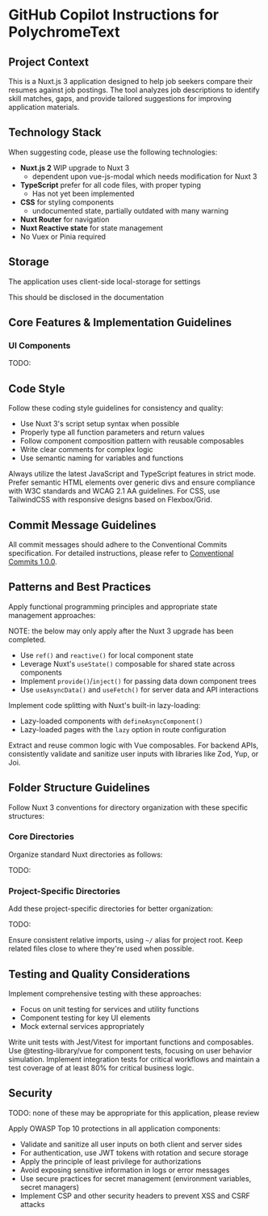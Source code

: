 # GitHub Copilot Instructions for PolychromeText

## Project Context

This is a Nuxt.js 3 application designed to help job seekers compare their resumes against job postings. The tool analyzes job descriptions to identify skill matches, gaps, and provide tailored suggestions for improving application materials.

## Technology Stack

When suggesting code, please use the following technologies:

- **Nuxt.js 2** WIP upgrade to Nuxt 3
  - dependent upon vue-js-modal which needs modification for Nuxt 3
- **TypeScript** prefer for all code files, with proper typing
  - Has not yet been implemented
- **CSS** for styling components
  - undocumented state, partially outdated with many warning
- **Nuxt Router** for navigation
- **Nuxt Reactive state** for state management
- No Vuex or Pinia required

## Storage

The application uses client-side local-storage for settings

This should be disclosed in the documentation

## Core Features & Implementation Guidelines


### UI Components

TODO:

## Code Style

Follow these coding style guidelines for consistency and quality:

- Use Nuxt 3's script setup syntax when possible
- Properly type all function parameters and return values
- Follow component composition pattern with reusable composables
- Write clear comments for complex logic
- Use semantic naming for variables and functions

Always utilize the latest JavaScript and TypeScript features in strict mode. Prefer semantic HTML elements over generic divs and ensure compliance with W3C standards and WCAG 2.1 AA guidelines. For CSS, use TailwindCSS with responsive designs based on Flexbox/Grid.

## Commit Message Guidelines

All commit messages should adhere to the Conventional Commits specification.
For detailed instructions, please refer to [Conventional Commits 1.0.0](./copilot-commit-message-instructions.md).

## Patterns and Best Practices

Apply functional programming principles and appropriate state management approaches:

NOTE: the below may only apply after the Nuxt 3 upgrade has been completed.

- Use `ref()` and `reactive()` for local component state
- Leverage Nuxt's `useState()` composable for shared state across components
- Implement `provide()`/`inject()` for passing data down component trees
- Use `useAsyncData()` and `useFetch()` for server data and API interactions

Implement code splitting with Nuxt's built-in lazy-loading:

- Lazy-loaded components with `defineAsyncComponent()`
- Lazy-loaded pages with the `lazy` option in route configuration

Extract and reuse common logic with Vue composables. For backend APIs, consistently validate and sanitize user inputs with libraries like Zod, Yup, or Joi.

## Folder Structure Guidelines

Follow Nuxt 3 conventions for directory organization with these specific structures:

### Core Directories

Organize standard Nuxt directories as follows:

TODO:

### Project-Specific Directories

Add these project-specific directories for better organization:

TODO:

Ensure consistent relative imports, using `~/` alias for project root. Keep related files close to where they're used when possible.

## Testing and Quality Considerations

Implement comprehensive testing with these approaches:

- Focus on unit testing for services and utility functions
- Component testing for key UI elements
- Mock external services appropriately

Write unit tests with Jest/Vitest for important functions and composables. Use @testing-library/vue for component tests, focusing on user behavior simulation. Implement integration tests for critical workflows and maintain a test coverage of at least 80% for critical business logic.

## Security

TODO: none of these may be appropriate for this application, please review

Apply OWASP Top 10 protections in all application components:

- Validate and sanitize all user inputs on both client and server sides
- For authentication, use JWT tokens with rotation and secure storage
- Apply the principle of least privilege for authorizations
- Avoid exposing sensitive information in logs or error messages
- Use secure practices for secret management (environment variables, secret managers)
- Implement CSP and other security headers to prevent XSS and CSRF attacks
